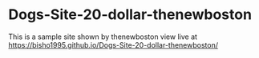 # Dogs-Site-20-dollar-thenewboston
This is a sample site shown by thenewboston view live at https://bisho1995.github.io/Dogs-Site-20-dollar-thenewboston/
